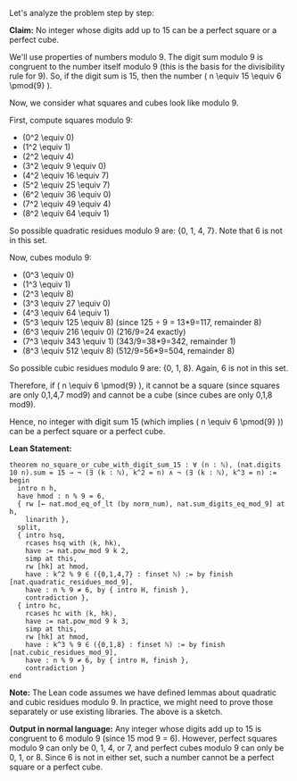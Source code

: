 Let's analyze the problem step by step:

**Claim:** No integer whose digits add up to 15 can be a perfect square or a perfect cube.

We'll use properties of numbers modulo 9. The digit sum modulo 9 is congruent to the number itself modulo 9 (this is the basis for the divisibility rule for 9). So, if the digit sum is 15, then the number \( n \equiv 15 \equiv 6 \pmod{9} \).

Now, we consider what squares and cubes look like modulo 9.

First, compute squares modulo 9:
- \(0^2 \equiv 0\)
- \(1^2 \equiv 1\)
- \(2^2 \equiv 4\)
- \(3^2 \equiv 9 \equiv 0\)
- \(4^2 \equiv 16 \equiv 7\)
- \(5^2 \equiv 25 \equiv 7\)
- \(6^2 \equiv 36 \equiv 0\)
- \(7^2 \equiv 49 \equiv 4\)
- \(8^2 \equiv 64 \equiv 1\)

So possible quadratic residues modulo 9 are: {0, 1, 4, 7}. Note that 6 is not in this set.

Now, cubes modulo 9:
- \(0^3 \equiv 0\)
- \(1^3 \equiv 1\)
- \(2^3 \equiv 8\)
- \(3^3 \equiv 27 \equiv 0\)
- \(4^3 \equiv 64 \equiv 1\)
- \(5^3 \equiv 125 \equiv 8\) (since 125 ÷ 9 = 13*9=117, remainder 8)
- \(6^3 \equiv 216 \equiv 0\) (216/9=24 exactly)
- \(7^3 \equiv 343 \equiv 1\) (343/9=38*9=342, remainder 1)
- \(8^3 \equiv 512 \equiv 8\) (512/9=56*9=504, remainder 8)

So possible cubic residues modulo 9 are: {0, 1, 8}. Again, 6 is not in this set.

Therefore, if \( n \equiv 6 \pmod{9} \), it cannot be a square (since squares are only 0,1,4,7 mod9) and cannot be a cube (since cubes are only 0,1,8 mod9).

Hence, no integer with digit sum 15 (which implies \( n \equiv 6 \pmod{9} \)) can be a perfect square or a perfect cube.

**Lean Statement:**
```lean
theorem no_square_or_cube_with_digit_sum_15 : ∀ (n : ℕ), (nat.digits 10 n).sum = 15 → ¬ (∃ (k : ℕ), k^2 = n) ∧ ¬ (∃ (k : ℕ), k^3 = n) :=
begin
  intro n h,
  have hmod : n % 9 = 6,
  { rw [← nat.mod_eq_of_lt (by norm_num), nat.sum_digits_eq_mod_9] at h,
    linarith },
  split,
  { intro hsq,
    rcases hsq with ⟨k, hk⟩,
    have := nat.pow_mod 9 k 2,
    simp at this,
    rw [hk] at hmod,
    have : k^2 % 9 ∈ ({0,1,4,7} : finset ℕ) := by finish [nat.quadratic_residues_mod_9],
    have : n % 9 ≠ 6, by { intro H, finish },
    contradiction },
  { intro hc,
    rcases hc with ⟨k, hk⟩,
    have := nat.pow_mod 9 k 3,
    simp at this,
    rw [hk] at hmod,
    have : k^3 % 9 ∈ ({0,1,8} : finset ℕ) := by finish [nat.cubic_residues_mod_9],
    have : n % 9 ≠ 6, by { intro H, finish },
    contradiction }
end
```

**Note:** The Lean code assumes we have defined lemmas about quadratic and cubic residues modulo 9. In practice, we might need to prove those separately or use existing libraries. The above is a sketch.

**Output in normal language:**
Any integer whose digits add up to 15 is congruent to 6 modulo 9 (since 15 mod 9 = 6). However, perfect squares modulo 9 can only be 0, 1, 4, or 7, and perfect cubes modulo 9 can only be 0, 1, or 8. Since 6 is not in either set, such a number cannot be a perfect square or a perfect cube.